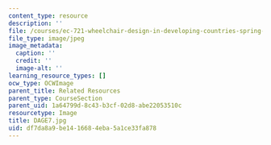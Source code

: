 ```yaml
---
content_type: resource
description: ''
file: /courses/ec-721-wheelchair-design-in-developing-countries-spring-2009/df7da8a9be1416684eba5a1ce33fa878_DAGE7.jpg
file_type: image/jpeg
image_metadata:
  caption: ''
  credit: ''
  image-alt: ''
learning_resource_types: []
ocw_type: OCWImage
parent_title: Related Resources
parent_type: CourseSection
parent_uid: 1a64799d-8c43-b3cf-02d8-abe22053510c
resourcetype: Image
title: DAGE7.jpg
uid: df7da8a9-be14-1668-4eba-5a1ce33fa878
---
```

